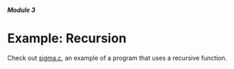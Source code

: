 ##### Module 3

# Example: Recursion

Check out [sigma.c](./sigma.c), an example of a program that uses a recursive function. 
